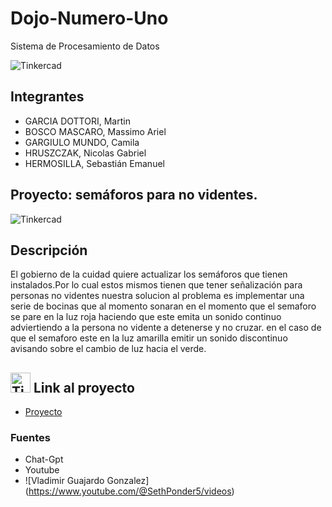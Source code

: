 # Dojo-Numero-Uno
Sistema de Procesamiento de Datos

![Tinkercad](https://github.com/magikboy/Dojo-N-mero-Uno/blob/9fda5f55283271cb44782226c9c7c50792b41752/ArduinoTinkercad.jpg)


## Integrantes 
- GARCIA DOTTORI, Martin
- BOSCO MASCARO, Massimo Ariel
- GARGIULO MUNDO, Camila
- HRUSZCZAK, Nicolas Gabriel
- HERMOSILLA, Sebastián Emanuel


## Proyecto: semáforos para no videntes.

![Tinkercad](https://github.com/magikboy/Dojo-N-mero-Uno/blob/770692daa9c53d4364af32aaf11cfe3b324d6a62/imagen_2023-04-22_193837835.png)

## Descripción
El gobierno de la cuidad quiere actualizar los semáforos que tienen instalados.Por lo cual estos mismos tienen que tener señalización para personas no videntes
nuestra solucion al problema es implementar una serie de bocinas que al momento sonaran en el momento que el semaforo se pare en la luz roja haciendo que este emita un sonido continuo adviertiendo a la persona no vidente a detenerse y no cruzar. en el caso de que el semaforo este en la luz amarilla emitir un sonido discontinuo avisando sobre el cambio de luz hacia el verde.


















## <img src="https://github.com/magikboy/Dojo-N-mero-Uno/blob/b42c7741a2fb2eaa8a1c813f8f6a0d83be4d35d4/1%20(1).png" alt="Tinkercad" height="32px"> Link al proyecto
- [Proyecto](https://www.tinkercad.com/things/0eFa38BwfAQ-super-migelo-jofo/editel?sharecode=rXB4PgoPveKdescEf7ZKr18V5jzex0wzRh-1nmglAt4)


### Fuentes
- Chat-Gpt
- Youtube
- ![Vladimir Guajardo Gonzalez] (https://www.youtube.com/@SethPonder5/videos)
